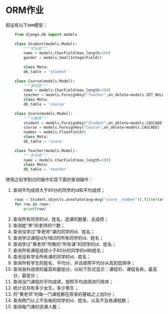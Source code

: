 # ORM作业

假设有以下`ORM`模型：
```python
    from django.db import models
    
    class Student(models.Model):
        """学生表"""
        name = models.CharField(max_length=100)
        gender = models.SmallIntegerField()
        
        class Meta:
        db_table = 'student'
    
    class Course(models.Model):
        """课程表"""
        name = models.CharField(max_length=100)
        teacher = models.ForeignKey("Teacher",on_delete=models.SET_NULL,null=True)
        class Meta:
        db_table = 'course'
    
    class Score(models.Model):
        """分数表"""
        student = models.ForeignKey("Student",on_delete=models.CASCADE)
        course = models.ForeignKey("Course",on_delete=models.CASCADE)
        number = models.FloatField()
        class Meta:
        db_table = 'score'
        
    class Teacher(models.Model):
        """老师表"""
        name = models.CharField(max_length=100)
        class Meta:
        db_table = 'teacher'
```
使用之前学到过的操作实现下面的查询操作：
1. 查询平均成绩大于60分的同学的id和平均成绩；
```python
    rows = Student.objects.annotate(avg=Avg("score__number")).filter(avg__gte=60).values("id","avg")
    for row in rows:
        print(row)
```
2. 查询所有同学的id、姓名、选课的数量、总成绩；
3. 查询姓“李”的老师的个数；
4. 查询没学过“李老师”课的同学的id、姓名；
5. 查询学过课程id为1和2的所有同学的id、姓名；
6. 查询学过“黄老师”所教的“所有课”的同学的id、姓名；
7. 查询所有课程成绩小于60分的同学的id和姓名；
8. 查询没有学全所有课的同学的id、姓名；
9. 查询所有学生的姓名、平均分，并且按照平均分从高到低排序；
10. 查询各科成绩的最高和最低分，以如下形式显示：课程ID，课程名称，最高分，最低分；
11. 查询没门课程的平均成绩，按照平均成绩进行排序；
12. 统计总共有多少女生，多少男生；
13. 将“黄老师”的每一门课程都在原来的基础之上加5分；
14. 查询两门以上不及格的同学的id、姓名、以及不及格课程数；
15. 查询每门课的选课人数；
